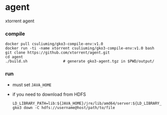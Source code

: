 # agent
xtorrent agent

### compile

```
docker pull csuliuming/gko3-compile-env:v1.0
docker run -ti -name xtorrent csuliuming/gko3-compile-env:v1.0 bash
git clone https://github.com/xtorrent/agent.git
cd agent
./build.sh                # generate gko3-agent.tgz in $PWD/output/
```

### run
- must set `JAVA_HOME`
- if you need to download from HDFS
 
    ```
    LD_LIBRARY_PATH=lib:${JAVA_HOME}/jre/lib/amd64/server:${LD_LIBRARY_PATH}  gko3 down -C hdfs://username@host/path/to/file
    ```